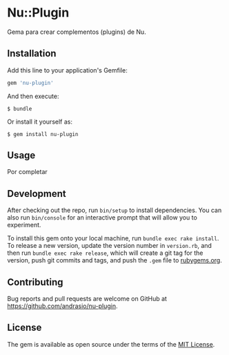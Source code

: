 # Nu::Plugin

Gema para crear complementos (plugins) de Nu.

## Installation

Add this line to your application's Gemfile:

```ruby
gem 'nu-plugin'
```

And then execute:

    $ bundle

Or install it yourself as:

    $ gem install nu-plugin

## Usage

Por completar

## Development

After checking out the repo, run `bin/setup` to install dependencies. You can also run `bin/console` for an interactive prompt that will allow you to experiment.

To install this gem onto your local machine, run `bundle exec rake install`. To release a new version, update the version number in `version.rb`, and then run `bundle exec rake release`, which will create a git tag for the version, push git commits and tags, and push the `.gem` file to [rubygems.org](https://rubygems.org).

## Contributing

Bug reports and pull requests are welcome on GitHub at https://github.com/andrasio/nu-plugin.

## License

The gem is available as open source under the terms of the [MIT License](https://opensource.org/licenses/MIT).
